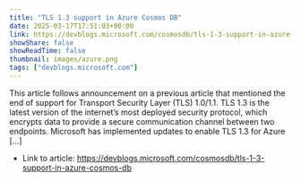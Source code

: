 ```yaml
---
title: "TLS 1.3 support in Azure Cosmos DB"
date: 2025-03-17T17:51:03+00:00
link: https://devblogs.microsoft.com/cosmosdb/tls-1-3-support-in-azure-cosmos-db
showShare: false
showReadTime: false
thumbnail: images/azure.png
tags: ["devblogs.microsoft.com"]
---
```

This article follows announcement on a previous article that mentioned the end of support for Transport Security Layer (TLS) 1.0/1.1. TLS 1.3 is the latest version of the internet’s most deployed security protocol, which encrypts data to provide a secure communication channel between two endpoints. Microsoft has implemented updates to enable TLS 1.3 for Azure […]

- Link to article: https://devblogs.microsoft.com/cosmosdb/tls-1-3-support-in-azure-cosmos-db